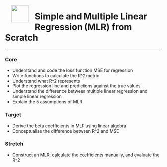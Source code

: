 <img src="http://imgur.com/1ZcRyrc.png" style="float: left; margin: 20px; height: 55px">

# Simple and Multiple Linear Regression (MLR) from Scratch

---

### Core
- Understand and code the loss function MSE for regression
- Write functions to calculate the R^2 metric
- Understand what R^2 represents
- Plot the regression line and predictions against the true values
- Understand the difference between multiple linear regression and simple linear regression
- Explain the 5 assumptions of MLR

### Target
- Derive the beta coefficients in MLR using linear algebra
- Conceptualise the difference between R^2 and MSE

### Stretch
- Construct an MLR, calculate the coefficients manually, and evaluate the R^2
